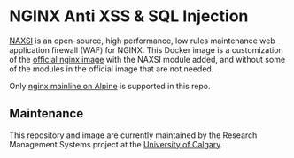 # NGINX Anti XSS & SQL Injection

[NAXSI](https://github.com/nbs-system/naxsi) is an open-source, high performance, low rules maintenance web application firewall (WAF) for NGINX. This Docker image is a customization of the [official nginx image](https://hub.docker.com/_/nginx/) with the NAXSI module added, and without some of the modules in the official image that are not needed.

Only [nginx mainline on Alpine](https://github.com/nginxinc/docker-nginx/tree/master/mainline/alpine) is supported in this repo.

## Maintenance

This repository and image are currently maintained by the Research Management Systems project at the [University of Calgary](http://www.ucalgary.ca/).
